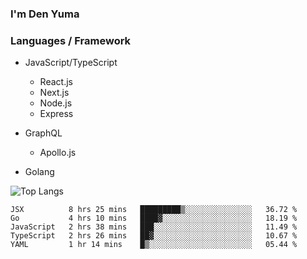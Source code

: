 ### I'm Den Yuma

### Languages / Framework
- JavaScript/TypeScript
  - React.js
  - Next.js
  - Node.js
  - Express

- GraphQL
  - Apollo.js 

- Golang


![Top Langs](https://github-readme-stats.vercel.app/api/top-langs/?username=denyuma&layout=compact)

<!--START_SECTION:waka-->
```text
JSX          8 hrs 25 mins   █████████▒░░░░░░░░░░░░░░░   36.72 % 
Go           4 hrs 10 mins   ████▓░░░░░░░░░░░░░░░░░░░░   18.19 % 
JavaScript   2 hrs 38 mins   ███░░░░░░░░░░░░░░░░░░░░░░   11.49 % 
TypeScript   2 hrs 26 mins   ██▓░░░░░░░░░░░░░░░░░░░░░░   10.67 % 
YAML         1 hr 14 mins    █▒░░░░░░░░░░░░░░░░░░░░░░░   05.44 % 
```
<!--END_SECTION:waka-->
